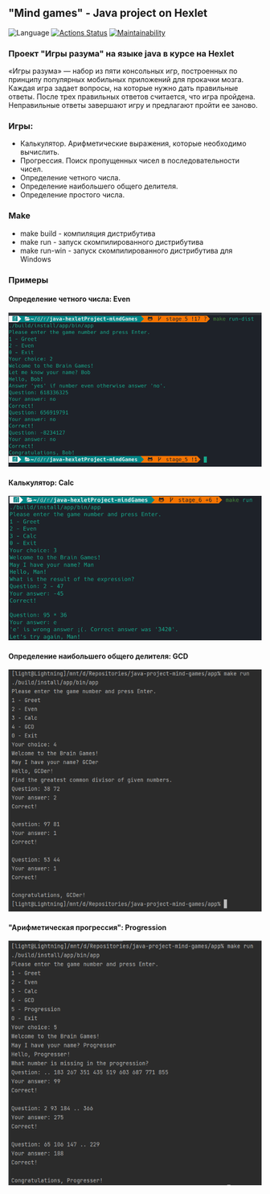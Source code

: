 ## "Mind games" - Java project on Hexlet ##

![Language](https://img.shields.io/badge/Java-17%2B-blue)
[![Actions Status](https://github.com/puretruth/java-project-lvl1/workflows/hexlet-check/badge.svg)](https://github.com/puretruth/java-project-lvl1/actions)
[![Maintainability](https://api.codeclimate.com/v1/badges/78d49b4b7458d8dc10d6/maintainability)](https://codeclimate.com/github/puretruth/java-project-lvl1/maintainability)

### Проект "Игры разума" на языке java в курсе на Hexlet ###

«Игры разума» — набор из пяти консольных игр, построенных по принципу популярных мобильных приложений для прокачки мозга. Каждая игра задает вопросы, на которые нужно дать правильные ответы. После трех правильных ответов считается, что игра пройдена. Неправильные ответы завершают игру и предлагают пройти ее заново.

### Игры: ###

* Калькулятор. Арифметические выражения, которые необходимо вычислить.
* Прогрессия. Поиск пропущенных чисел в последовательности чисел.
* Определение четного числа.
* Определение наибольшего общего делителя.
* Определение простого числа.

### Make ###

* make build - компиляция дистрибутива
* make run - запуск скомпилированного дистрибутива
* make run-win - запуск скомпилированного дистрибутива для Windows

### Примеры ###

#### Определение четного числа: Even ####

![Победа](examples/screenshots/even_win.png)

#### Калькулятор: Calc ####

![Победа](examples/screenshots/calc.png)

#### Определение наибольшего общего делителя: GCD ####

![Победа](examples/screenshots/GCD.png)

#### "Арифметическая прогрессия": Progression ####

![Победа](examples/screenshots/progression.png)
